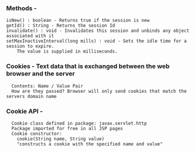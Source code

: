 


### Methods - 
	
	isNew() : boolean - Returns true if the session is new
	getId() : String - Returns the session Id
	invalidate() : void - Invalidates this session and unbinds any object associated with it
	setMaxInactiveInterval(long mills) : void - Sets the idle time for a session to expire.
		The value is supplied in milliseconds. 

### Cookies - Text data that is exchanged between the web browser and the server
	  Contents: Name / Value Pair
	  How are they passed? Browser will only send cookies that match the servers domain name
	  
### Cookie API -
	  Cookie class defined in package: javax.servlet.http
	  Package imported for free in all JSP pages
	  Cookie constructor: 
		cookie(String name, String value)
		"constructs a cookie with the specified name and value"

